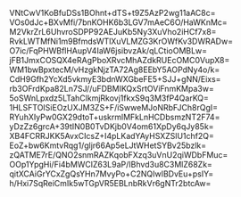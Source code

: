 VNtCwV1KoBfuDSs1BOhnt+dTS+t9Z5AzP2wg11aAC8c=
VOs0dJc+BXvMfi/7bnKOHK6b3LGV7mAeC6O/HaWKnMc=
M2VkrZrL6UhvroSDPP92AEJuKb5Ny3XuVho2iHCf7x8=
RvkLWTMfNi1m9BfmdsWTlXuVLMZG3KrOWfKv3DWRADw=
O7ic/FqPHWBflHAupV4IaW6jsibvzAk/qLCtioOMBLw=
jFB1JmxCOSQX4eRAgPboXRvcMhAZdkRUEcOMC0VupX8=
WM1bwBpxtecM/vHzgkNjzTA72Ag8EEbY5AOPdNy4o/k=
CdH9Gfh2YcXd5vkmyE3bdnWXGbeFE5+SJJ+gNN/Eixs=
rb3OFrdKpa82Ln7SJ//uFDBMIKQxSrtOViFnmKMpa3w=
5oSWnLpxdz5LTahClkmjRkovj1fkxS9q3M3fP4QarKQ=
1HLSFTOISiEOzUXJM3ZS+F/iSwweMJoNRbFJCh8rQgI=
RYuhXIyPw0GX29dtoT+uskrmlMFkLnHCDbsmzNT2F74=
yDzZz6grcA+39tIN0B0TvDKjb0V4om61XpDy6qJy85k=
XB4FCRRJKK5AvxCIcsZ+I4pLKadYAyHSXZSlU1chf2Q=
EoZ+bw6KmtvRqg1/gljr66Ap5eLJtWHetSYBv25bzlk=
zQATME7rE/QNO2snmRAZKqobFXzq3uVnU2qiWDbFMuc=
OOp1YpgHi/Fi4bMWClZ63L9aP/IBhvd3u8C3MlZ68Zk=
qitXCAiGrYCxZgQsYHn7MvyPo+C2NQIwIBDvEu+psIY=
h/Hxi7SqReiCmIk5wTGpVR5EBLnbRkVr6gNTr2btcAw=
